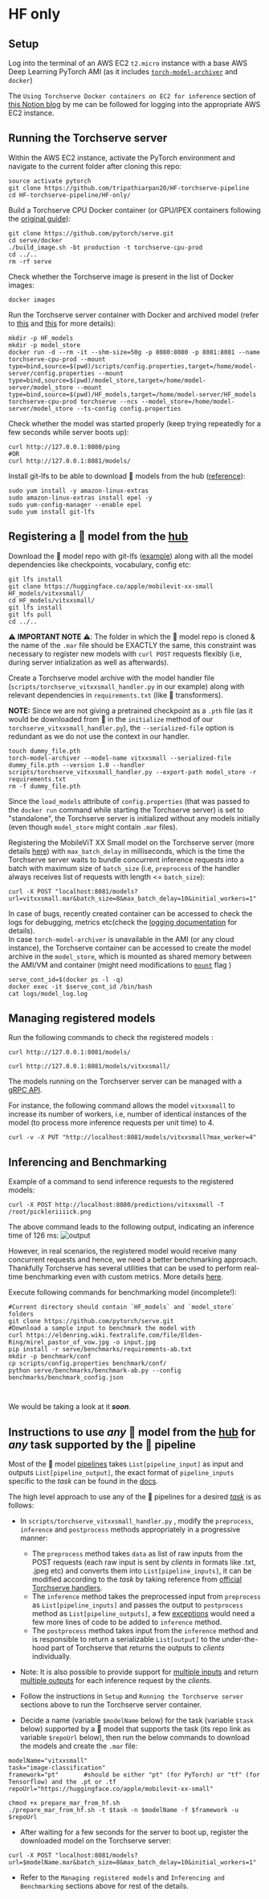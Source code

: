 

# HF only

## Setup
Log into the terminal of an AWS EC2 `t2.micro` instance with a base AWS Deep Learning PyTorch AMI (as it includes [`torch-model-archiver`](https://github.com/pytorch/serve/tree/master/model-archiver) and `docker`)

The `Using Torchserve Docker containers on EC2 for inference` section of [this Notion blog](https://www.notion.so/Day-2-3-Torchserve-custom-handlers-and-Docker-containers-02665de910a64aedab2b907a9a0cc9b0#3825849dfb8942379df2cdce8a729d9a) by me can be followed for logging into the appropriate AWS EC2 instance.


## Running the Torchserve server
Within the AWS EC2 instance, activate the PyTorch environment and navigate to the current folder after cloning this repo: 

```
source activate pytorch
git clone https://github.com/tripathiarpan20/HF-torchserve-pipeline
cd HF-torchserve-pipeline/HF-only/
```

Build a Torchserve CPU Docker container (or GPU/IPEX containers following the [original guide](https://github.com/pytorch/serve/tree/master/docker#create-torchserve-docker-image)):
```
git clone https://github.com/pytorch/serve.git
cd serve/docker
./build_image.sh -bt production -t torchserve-cpu-prod
cd ../..
rm -rf serve
```

Check whether the Torchserve image is present in the list of Docker images:
```
docker images
```

Run the Torchserve server container with Docker and archived model (refer to [this](https://github.com/pytorch/serve/tree/master/docker#create-torch-model-archiver-from-container) and [this](https://github.com/pytorch/serve/blob/fd4e3e8b72bed67c1e83141265157eed975fec95/docs/use_cases.md#secure-model-serving) for more details):

```
mkdir -p HF_models
mkdir -p model_store
docker run -d --rm -it --shm-size=50g -p 8080:8080 -p 8081:8081 --name torchserve-cpu-prod --mount type=bind,source=$(pwd)/scripts/config.properties,target=/home/model-server/config.properties --mount type=bind,source=$(pwd)/model_store,target=/home/model-server/model_store --mount type=bind,source=$(pwd)/HF_models,target=/home/model-server/HF_models torchserve-cpu-prod torchserve --ncs --model_store=/home/model-server/model_store --ts-config config.properties
```

Check whether the model was started properly (keep trying repeatedly for a few seconds while server boots up):
```
curl http://127.0.0.1:8080/ping
#OR
curl http://127.0.0.1:8081/models/
```

Install git-lfs to be able to download 🤗 models from the hub ([reference](https://stackoverflow.com/questions/71448559/git-large-file-storage-how-to-install-git-lfs-on-aws-ec2-linux-2-no-package)):
```
sudo yum install -y amazon-linux-extras
sudo amazon-linux-extras install epel -y
sudo yum-config-manager --enable epel
sudo yum install git-lfs
```

## Registering a 🤗 model from the [hub](https://huggingface.co/models)

Download the 🤗 model repo with git-lfs ([example](https://huggingface.co/apple/mobilevit-xx-small)) along with all the model dependencies like checkpoints, vocabulary, config etc:
```
git lfs install
git clone https://huggingface.co/apple/mobilevit-xx-small HF_models/vitxxsmall/
cd HF_models/vitxxsmall/
git lfs install
git lfs pull
cd ../..
```

⚠️ **IMPORTANT NOTE** ⚠️: The folder in which the 🤗 model repo is cloned & the name of the `.mar` file should be EXACTLY the same, this constraint was necessary to register new models with `curl POST` requests flexibly (i.e, during server intialization as well as afterwards).


Create a Torchserve model archive with the model handler file (`scripts/torchserve_vitxxsmall_handler.py` in our example) along with relevant dependencies in `requirements.txt` (like 🤗 transformers).  

**NOTE:** Since we are not giving a pretrained checkpoint as a `.pth` file (as it would be downloaded from 🤗 in the `initialize` method of our `torchserve_vitxxsmall_handler.py`), the `--serialized-file` option is redundant as we do not use the context in our handler. 
```
touch dummy_file.pth
torch-model-archiver --model-name vitxxsmall --serialized-file dummy_file.pth --version 1.0 --handler scripts/torchserve_vitxxsmall_handler.py --export-path model_store -r requirements.txt
rm -f dummy_file.pth
```

Since the `load_models` attribute of `config.properties` (that was passed to the `docker run` command while starting the Torchserve server) is set to "standalone", the Torchserve server is initialized without any models initially (even though `model_store` might contain `.mar` files). 

Registering the MobileViT XX Small model on the Torchserve server (more details [here](https://github.com/pytorch/serve/blob/master/docs/management_api.md#register-a-model)) with `max_batch_delay` in milliseconds, which is the time the Torchserve server waits to bundle concurrent inference requests into a batch with maximum size of `batch_size` (i.e, `preprocess` of the handler always receives list of requests with length <= `batch_size`):
```
curl -X POST "localhost:8081/models?url=vitxxsmall.mar&batch_size=8&max_batch_delay=10&initial_workers=1"
```

In case of bugs, recently created container can be accessed to check the logs for debugging, metrics etc(check the [logging documentation](https://github.com/pytorch/serve/blob/master/docs/logging.md) for details).  
In case `torch-model-archiver` is unavailable in the AMI (or any cloud instance), the Torchserve container can be accessed to create the model archive in the `model_store`, which is mounted as shared memory between the AMI/VM and container (might need modifications to [`mount`](https://docs.docker.com/storage/bind-mounts/#choose-the--v-or---mount-flag) flag )


```
serve_cont_id=$(docker ps -l -q) 
docker exec -it $serve_cont_id /bin/bash
cat logs/model_log.log
```

## Managing registered models

Run the following commands to check the registered models :
```
curl http://127.0.0.1:8081/models/

curl http://127.0.0.1:8081/models/vitxxsmall/
```

The models running on the Torchserver server can be managed with a [gRPC API](https://github.com/pytorch/serve/blob/master/docs/management_api.md#scale-workers).

For instance, the following command allows the model `vitxxsmall` to increase its number of workers, i.e, number of identical instances of the model (to process more inference requests per unit time) to 4.
```
curl -v -X PUT "http://localhost:8081/models/vitxxsmall?max_worker=4"
```



## Inferencing and Benchmarking

Example of a command to send inference requests to the registered models:
```
curl -X POST http://localhost:8080/predictions/vitxxsmall -T /root/pickleriiiick.png
```

The above command leads to the following output, indicating an inference time of 126 ms:
![output](static/one_time_inference.png "Title")

However, in real scenarios, the registered model would receive many concurrent requests and hence, we need a better benchmarking approach. Thankfully Torchserve has several utilities that can be used to perform real-time benchmarking even with custom metrics. More details [here](https://github.com/pytorch/serve/tree/master/benchmarks#torchserve-model-server-benchmarking).  


Execute following commands for benchmarking model (incomplete!):
```
#Current directory should contain `HF_models` and `model_store` folders
git clone https://github.com/pytorch/serve.git
#Download a sample input to benchmark the model with
curl https://eldenring.wiki.fextralife.com/file/Elden-Ring/mirel_pastor_of_vow.jpg -o input.jpg
pip install -r serve/benchmarks/requirements-ab.txt
mkdir -p benchmark/conf
cp scripts/config.properties benchmark/conf/
python serve/benchmarks/benchmark-ab.py --config benchmarks/benchmark_config.json



```

We would be taking a look at it ***soon***.

## Instructions to use ***any*** 🤗 model from the [hub](https://huggingface.co/models) for ***any*** task supported by the 🤗 pipeline

Most of the 🤗 model [pipelines](https://huggingface.co/docs/transformers/v4.21.2/en/main_classes/pipelines) takes `List[pipeline_input]` as input and outputs `List[pipeline_output]`, the exact format of `pipeline_inputs` specific to the *task* can be found in the [docs](https://huggingface.co/docs/transformers/main_classes/pipelines#transformers.pipeline.task). 

The high level approach to use any of the 🤗 pipelines for a desired [*task*](https://huggingface.co/docs/transformers/v4.21.2/en/main_classes/pipelines#transformers.pipeline.task) is as follows: 
* In `scripts/torchserve_vitxxsmall_handler.py` , modify the `preprocess`, `inference` and `postprocess` methods appropriately in a progressive manner:
  * The `preprocess` method takes `data` as list of raw inputs from the POST requests (each raw input is sent by *clients* in formats like .txt, .jpeg etc) and converts them into `List[pipeline_inputs]`, it can be modified according to the *task* by taking reference from [official Torchserve handlers](https://github.com/pytorch/serve/tree/master/ts/torch_handler).
  * The `inference` method takes the preprocessed input from `preprocess` as `List[pipeline_inputs]` and passes the output to `postprocess` method as `List[pipeline_outputs]`, a few [exceptions](https://huggingface.co/docs/transformers/main_classes/pipelines#pipeline-chunk-batching) would need a few more lines of code to be added to `inference` method.
  * The `postprocess` method takes input from the `inference` method and is responsible to return a serializable `List[output]` to the under-the-hood part of Torchserve that returns the outputs to *clients* individually.

* Note: It is also possible to provide support for [multiple inputs](https://github.com/pytorch/serve/issues/1783) and return [multiple outputs](https://github.com/pytorch/serve/issues/1647) for each inference request by the *clients*.

* Follow the instructions in `Setup` and `Running the Torchserve server` sections above to run the Torchserve server container.

* Decide a name (variable `$modelName` below) for the task (variable `$task` below) supported by a 🤗 model that supports the task (its repo link as variable `$repoUrl` below), then run the below commands to download the models and create the `.mar` file:
```
modelName="vitxxsmall"
task="image-classification"
framework="pt"       #should be either "pt" (for PyTorch) or "tf" (for Tensorflow) and the .pt or .tf
repoUrl="https://huggingface.co/apple/mobilevit-xx-small"

chmod +x prepare_mar_from_hf.sh 
./prepare_mar_from_hf.sh -t $task -n $modelName -f $framework -u $repoUrl
```

* After waiting for a few seconds for the server to boot up, register the downloaded model on the Torchserve server:
```
curl -X POST "localhost:8081/models?url=$modelName.mar&batch_size=8&max_batch_delay=10&initial_workers=1"
```

* Refer to the `Managing registered models` and `Inferencing and Benchmarking` sections above for rest of the details.